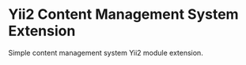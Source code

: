 # Yii2 Content Management System Extension

Simple content management system Yii2 module extension.
